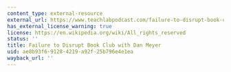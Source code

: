 ```yaml
---
content_type: external-resource
external_url: https://www.teachlabpodcast.com/failure-to-disrupt-book-club-with-dan-meyer/
has_external_license_warning: true
license: https://en.wikipedia.org/wiki/All_rights_reserved
status: ''
title: Failure to Disrupt Book Club with Dan Meyer
uid: ae8b93f6-9128-4219-a92f-25b796e4e1ea
wayback_url: ''
---
```

